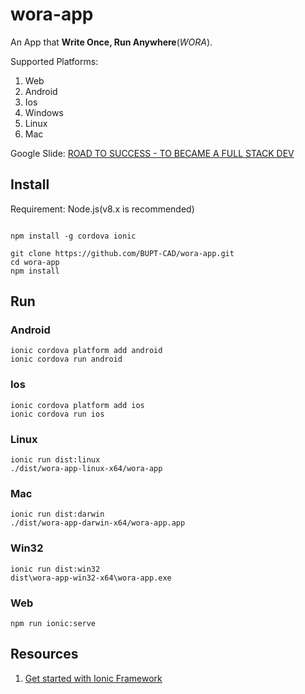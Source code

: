 # wora-app
An App that **Write Once, Run Anywhere**(_WORA_).

Supported Platforms:
1. Web
1. Android
1. Ios
1. Windows
1. Linux
1. Mac

Google Slide: [ROAD TO SUCCESS - TO BECAME A FULL STACK DEV](https://docs.google.com/presentation/d/15ZrF5rrqN9ax4LOIEYLHQLitqDBpSIC52Sz5c195K9k/edit?usp=sharing)

## Install

Requirement: Node.js(v8.x is recommended)

```shell

npm install -g cordova ionic

git clone https://github.com/BUPT-CAD/wora-app.git
cd wora-app
npm install
```

## Run

### Android

```shell
ionic cordova platform add android
ionic cordova run android
```

### Ios

```shell
ionic cordova platform add ios
ionic cordova run ios
```

### Linux

```shell
ionic run dist:linux
./dist/wora-app-linux-x64/wora-app
```

### Mac

```shell
ionic run dist:darwin
./dist/wora-app-darwin-x64/wora-app.app
```

### Win32

```shell
ionic run dist:win32
dist\wora-app-win32-x64\wora-app.exe
```

### Web

```shell
npm run ionic:serve
```

## Resources

1. [Get started with Ionic Framework](http://ionicframework.com/getting-started/)
